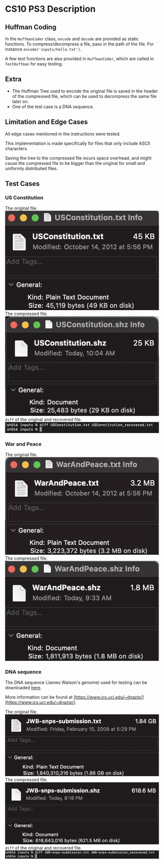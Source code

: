# CS10 PS3 Description

## Huffman Coding

In the `HuffmanCoder` class, `encode` and `decode` are provided as static functions. To compress/decompress a file, pass in the path of the file. For instance `encode('inputs/hello.txt')`.

A few test functions are also provided in `HuffmanCoder`, which are called in `TestHuffman` for easy testing.

## Extra

- The Huffman Tree used to encode the original file is saved in the header of the compressed file, which can be used to decompress the same file later on.
- One of the test case is a DNA sequence.

## Limitation and Edge Cases

All edge cases mentioned in the instructions were tested.

This implementation is made specifically for files that only include ASCII characters.

Saving the tree to the compressed file incurs space overhead, and might cause the compressed file to be bigger than the original for small and uniformly distributed files.

## Test Cases

### US Constitution
The original file.
![usconstitution](usconstitution.png)
The compressed file.
![usconstitution](compressed_usconstitution.png)
`diff` of the original and recovered file.
![usconstitution](diff_usconstitution.png)

### War and Peace
The original file.
![warandpeace](warandpeace.png)
The compressed file.
![warandpeace](compressed_warandpeace.png)

### DNA sequence
The DNA sequence (James Watson's genome) used for testing can be downloaded [here](https://www.ics.uci.edu/~dnazip/JWB.tgz).

More information can be found at [https://www.ics.uci.edu/~dnazip/](https://www.ics.uci.edu/~dnazip/).

The original file.
![DNA](dna.png)
The compressed file.
![DNA](compressed_dna.png)
`diff` of the original and recovered file.
![DNA](diff_dna.png)